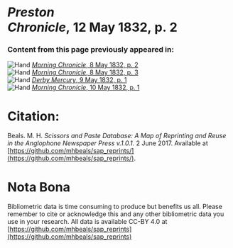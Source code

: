 # *Preston Chronicle*, 12 May 1832, p. 2  
  
### Content from this page previously appeared in:  
![Hand](http://scissorsandpaste.net/wp-content/uploads/2017/06/smallhandpointer.png) [*Morning Chronicle*, 8 May 1832, p. 2](https://mhbeals.github.io/sap_html/Morning-Chronicle/Morning-Chronicle-8-May-1832-p-2)  
![Hand](http://scissorsandpaste.net/wp-content/uploads/2017/06/smallhandpointer.png) [*Morning Chronicle*, 8 May 1832, p. 3](https://mhbeals.github.io/sap_html/Morning-Chronicle/Morning-Chronicle-8-May-1832-p-3)  
![Hand](http://scissorsandpaste.net/wp-content/uploads/2017/06/smallhandpointer.png) [*Derby Mercury*, 9 May 1832, p. 1](https://mhbeals.github.io/sap_html/Derby-Mercury/Derby-Mercury-9-May-1832-p-1)  
![Hand](http://scissorsandpaste.net/wp-content/uploads/2017/06/smallhandpointer.png) [*Morning Chronicle*, 10 May 1832, p. 1](https://mhbeals.github.io/sap_html/Morning-Chronicle/Morning-Chronicle-10-May-1832-p-1)  


# Citation: 

Beals. M. H. *Scissors and Paste Database: A Map of Reprinting and Reuse in the Anglophone Newspaper Press v.1.0.1.* 2 June 2017. Available at [https://github.com/mhbeals/sap_reprints/](https://github.com/mhbeals/sap_reprints/). 

# Nota Bona

Bibliometric data is time consuming to produce but benefits us all. Please remember to cite or acknowledge this and any other bibliometric data you use in your research. All data is available CC-BY 4.0 at [https://github.com/mhbeals/sap_reprints](https://github.com/mhbeals/sap_reprints)